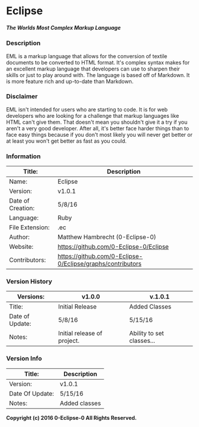 # Eclipse
##### The Worlds Most Complex Markup Language

### Description

EML is a markup language that allows for the conversion of textile documents to be
converted to HTML format. It's complex syntax makes for an excellent markup language that
developers can use to sharpen their skills or just to play around with. The language is based
off of Markdown. It is more feature rich and up-to-date than Markdown.

### Disclaimer
EML isn't intended for users who are starting to code. It is for web developers who are
looking for a challenge that markup languages like HTML can't give them. That doesn't
mean you shouldn't give it a try if you aren't a very good developer. After all, it's better
face harder things than to face easy things because if you don't most likely you will never get
better or at least you won't get better as fast as you could.

### Information
| Title:            | Description                                                |
|-------------------|------------------------------------------------------------|
| Name:             | Eclipse                                                    |
| Version:          | v1.0.1                                                     |
| Date of Creation: | 5/8/16                                                     |
| Language:         | Ruby                                                       |
| File Extension:   | .ec                                                        |
| Author:           | Matthew Hambrecht (0-Eclipse-0)                            |
| Website:          | https://github.com/0-Eclipse-0/Eclipse                     |
| Contributors:     | https://github.com/0-Eclipse-0/Eclipse/graphs/contributors |

### Version History
| Versions:       | v1.0.0                      | v.1.0.1                   |
|-----------------|-----------------------------|---------------------------|
| Title:          | Initial Release             | Added Classes             |
| Date of Update: | 5/8/16                      | 5/15/16                   |
| Notes:          | Initial release of project. | Ability to set classes... |

### Version Info
| Title:          | Description   |
|-----------------|---------------|
| Version:        | v1.0.1        |
| Date Of Update: | 5/15/16       |
| Notes:          | Added classes |


**Copyright (c) 2016 0-Eclipse-0 All Rights Reserved.**
